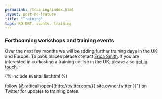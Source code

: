 ```yaml
---
permalink: /training/index.html
layout: post-no-feature
title: "Training"
tags: RO-DBT, events, training
---
```



### Forthcoming workshops and training events


Over the next few months we will be adding further training days in the UK and Europe. To book places please contact [Erica Smith](mailto:{{site.bookings.email}}). If you are interested in co-hosting a training course in the UK, please also [get in touch](/contact).


{% include events_list.html %}


<span class="icon-twitter"></span> follow [@radicallyopen](http://twitter.com/{{ site.owner.twitter }}") on Twitter for updates to training dates.







